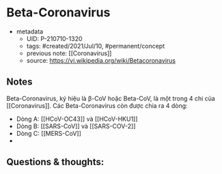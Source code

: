 # Beta-Coronavirus

- metadata
	- UID: P-210710-1320
	- tags: #created/2021/Jul/10, #permanent/concept 
	- previous note: [[Coronavirus]]
	- source: https://vi.wikipedia.org/wiki/Betacoronavirus

## Notes
Beta-Coronavirus, ký hiệu là β-CoV hoặc Beta-CoV, là một trong 4 chi của [[Coronavirus]]. 
Các Beta-Coronavirus còn được chia ra 4 dòng:
- Dòng A: [[HCoV-OC43]] và [[HCoV-HKU1]]
- Dòng B: [[SARS-CoV]] và [[SARS-COV-2]]
- Dòng C: [[MERS-CoV]]
- 

## Questions & thoughts:

